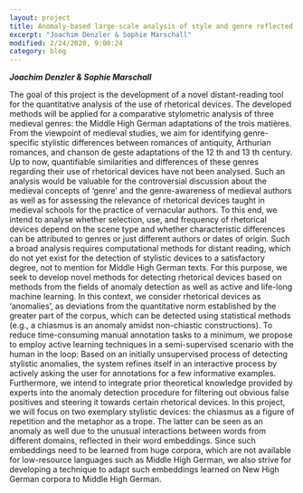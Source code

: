```yaml
---
layout: project
title: Anomaly-based large-scale analysis of style and genre reflected in the use of stylistic devices in medieval literature
excerpt: "Joachim Denzler & Sophie Marschall"
modified: 2/24/2020, 9:00:24
category: blog
---
```


***Joachim Denzler & Sophie Marschall***

The goal of this project is the development of a novel distant-reading tool for the
quantitative analysis of the use of rhetorical devices. The developed methods will be applied
for a comparative stylometric analysis of three medieval genres: the Middle High German
adaptations of the trois matières. From the viewpoint of medieval studies, we aim for
identifying genre-specific stylistic differences between romances of antiquity, Arthurian
romances, and chanson de geste adaptations of the 12 th and 13 th century. Up to now,
quantifiable similarities and differences of these genres regarding their use of rhetorical
devices have not been analysed. Such an analysis would be valuable for the controversial
discussion about the medieval concepts of ‘genre’ and the genre-awareness of medieval
authors as well as for assessing the relevance of rhetorical devices taught in medieval
schools for the practice of vernacular authors. To this end, we intend to analyse whether
selection, use, and frequency of rhetorical devices depend on the scene type and whether
characteristic differences can be attributed to genres or just different authors or dates of
origin. Such a broad analysis requires computational methods for distant reading, which do
not yet exist for the detection of stylistic devices to a satisfactory degree, not to mention for
Middle High German texts. For this purpose, we seek to develop novel methods for
detecting rhetorical devices based on methods from the fields of anomaly detection as well
as active and life-long machine learning. In this context, we consider rhetorical devices as
‘anomalies’, as deviations from the quantitative norm established by the greater part of the
corpus, which can be detected using statistical methods (e.g., a chiasmus is an anomaly
amidst non-chiastic constructions). To reduce time-consuming manual annotation tasks to a
minimum, we propose to employ active learning techniques in a semi-supervised scenario
with the human in the loop: Based on an initially unsupervised process of detecting stylistic
anomalies, the system refines itself in an interactive process by actively asking the user for
annotations for a few informative examples. Furthermore, we intend to integrate prior
theoretical knowledge provided by experts into the anomaly detection procedure for
filtering out obvious false positives and steering it towards certain rhetorical devices. In this
project, we will focus on two exemplary stylistic devices: the chiasmus as a figure of
repetition and the metaphor as a trope. The latter can be seen as an anomaly as well due to
the unusual interactions between words from different domains, reflected in their word
embeddings. Since such embeddings need to be learned from huge corpora, which are not
available for low-resource languages such as Middle High German, we also strive for
developing a technique to adapt such embeddings learned on New High German corpora to
Middle High German.
